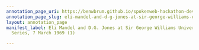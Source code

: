 ```yaml
---
annotation_page_uri: https://benwbrum.github.io/spokenweb-hackathon-development-noterms/annotations/eli-mandel-and-d-g-jones-at-sir-george-williams-university-the-poetry-series-7-march-1969-1--canvas-1-unknown.json
annotation_page_slug: eli-mandel-and-d-g-jones-at-sir-george-williams-university-the-poetry-series-7-march-1969-1--canvas-1-unknown
layout: annotation_page
manifest_label: Eli Mandel and D.G. Jones at Sir George Williams University, The Poetry
  Series, 7 March 1969 (1)

---
```


